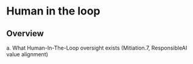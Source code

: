 # Human in the loop

## Overview
  a. What Human-In-The-Loop oversight exists (Mitiation.7, ResponsibleAI value alignment)